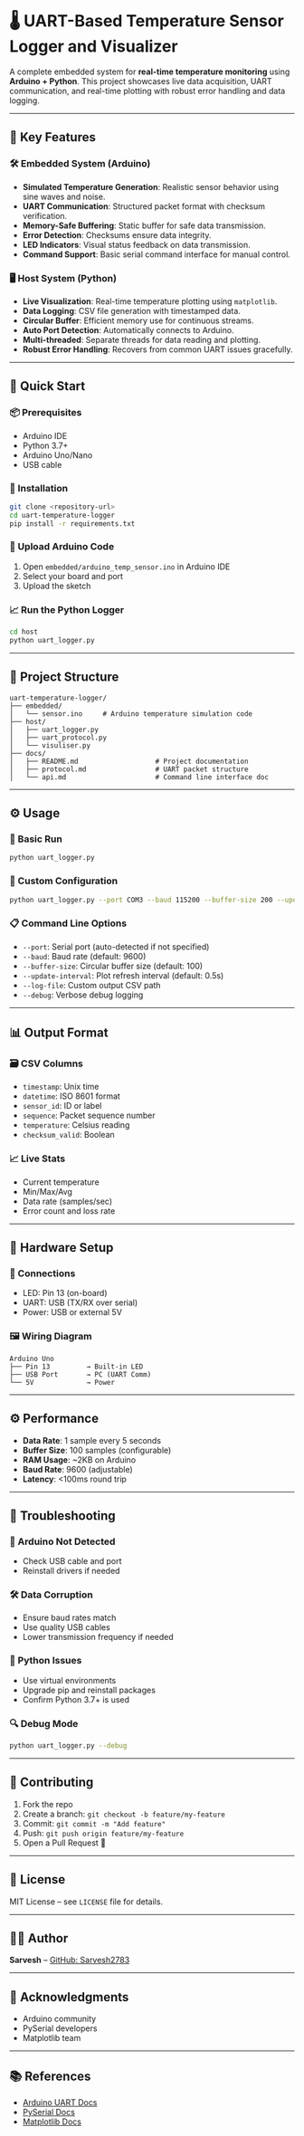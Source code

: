 # 🌡️ UART-Based Temperature Sensor Logger and Visualizer

A complete embedded system for **real-time temperature monitoring** using **Arduino + Python**. This project showcases live data acquisition, UART communication, and real-time plotting with robust error handling and data logging.

---

## 🔧 Key Features

### 🛠 Embedded System (Arduino)

* **Simulated Temperature Generation**: Realistic sensor behavior using sine waves and noise.
* **UART Communication**: Structured packet format with checksum verification.
* **Memory-Safe Buffering**: Static buffer for safe data transmission.
* **Error Detection**: Checksums ensure data integrity.
* **LED Indicators**: Visual status feedback on data transmission.
* **Command Support**: Basic serial command interface for manual control.

### 🖥 Host System (Python)

* **Live Visualization**: Real-time temperature plotting using `matplotlib`.
* **Data Logging**: CSV file generation with timestamped data.
* **Circular Buffer**: Efficient memory use for continuous streams.
* **Auto Port Detection**: Automatically connects to Arduino.
* **Multi-threaded**: Separate threads for data reading and plotting.
* **Robust Error Handling**: Recovers from common UART issues gracefully.

---

## 🚀 Quick Start

### 📦 Prerequisites

* Arduino IDE
* Python 3.7+
* Arduino Uno/Nano
* USB cable

### 🔌 Installation

```bash
git clone <repository-url>
cd uart-temperature-logger
pip install -r requirements.txt
```

### 🔄 Upload Arduino Code

1. Open `embedded/arduino_temp_sensor.ino` in Arduino IDE
2. Select your board and port
3. Upload the sketch

### 📈 Run the Python Logger

```bash
cd host
python uart_logger.py
```

---

## 📁 Project Structure

```
uart-temperature-logger/
├── embedded/
│   └── sensor.ino     # Arduino temperature simulation code
├── host/
│   ├── uart_logger.py                  
│   ├── uart_protocol.py                 
│   └── visuliser.py
├── docs/
│   ├── README.md                   # Project documentation
│   ├── protocol.md                 # UART packet structure
│   └── api.md                      # Command line interface doc
```

---

## ⚙️ Usage

### 🧪 Basic Run

```bash
python uart_logger.py
```

### 🔧 Custom Configuration

```bash
python uart_logger.py --port COM3 --baud 115200 --buffer-size 200 --update-interval 0.1 --debug
```

### 📋 Command Line Options

* `--port`: Serial port (auto-detected if not specified)
* `--baud`: Baud rate (default: 9600)
* `--buffer-size`: Circular buffer size (default: 100)
* `--update-interval`: Plot refresh interval (default: 0.5s)
* `--log-file`: Custom output CSV path
* `--debug`: Verbose debug logging

---

## 📊 Output Format

### 🗃 CSV Columns

* `timestamp`: Unix time
* `datetime`: ISO 8601 format
* `sensor_id`: ID or label
* `sequence`: Packet sequence number
* `temperature`: Celsius reading
* `checksum_valid`: Boolean

### 📈 Live Stats

* Current temperature
* Min/Max/Avg
* Data rate (samples/sec)
* Error count and loss rate

---

## 🔌 Hardware Setup

### 🧰 Connections

* LED: Pin 13 (on-board)
* UART: USB (TX/RX over serial)
* Power: USB or external 5V

### 🖼️ Wiring Diagram

```
Arduino Uno
├── Pin 13         → Built-in LED
├── USB Port       → PC (UART Comm)
└── 5V             → Power
```

---

## ⚙️ Performance

* **Data Rate**: 1 sample every 5 seconds
* **Buffer Size**: 100 samples (configurable)
* **RAM Usage**: \~2KB on Arduino
* **Baud Rate**: 9600 (adjustable)
* **Latency**: <100ms round trip

---

## 🧪 Troubleshooting

### 🛑 Arduino Not Detected

* Check USB cable and port
* Reinstall drivers if needed

### 🛠 Data Corruption

* Ensure baud rates match
* Use quality USB cables
* Lower transmission frequency if needed

### 🐍 Python Issues

* Use virtual environments
* Upgrade pip and reinstall packages
* Confirm Python 3.7+ is used

### 🔍 Debug Mode

```bash
python uart_logger.py --debug
```

---

## 🤝 Contributing

1. Fork the repo
2. Create a branch: `git checkout -b feature/my-feature`
3. Commit: `git commit -m "Add feature"`
4. Push: `git push origin feature/my-feature`
5. Open a Pull Request 🚀

---

## 📄 License

MIT License – see `LICENSE` file for details.

---

## 👨‍💻 Author

**Sarvesh** – [GitHub: Sarvesh2783](https://github.com/Sarvesh2783)

---

## 🙏 Acknowledgments

* Arduino community
* PySerial developers
* Matplotlib team

---

## 📚 References

* [Arduino UART Docs](https://www.arduino.cc/en/Serial/Begin)
* [PySerial Docs](https://pythonhosted.org/pyserial/)
* [Matplotlib Docs](https://matplotlib.org/stable/index.html)
